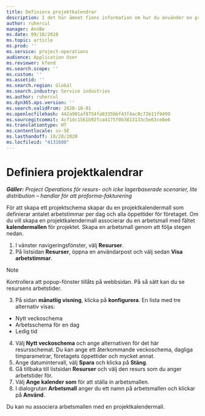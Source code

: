 ```yaml
---
title: Definiera projektkalendrar
description: I det här ämnet finns information om hur du använder en projektkalender för att följa upp projektschemat.
author: ruhercul
manager: AnnBe
ms.date: 09/18/2020
ms.topic: article
ms.prod: ''
ms.service: project-operations
audience: Application User
ms.reviewer: kfend
ms.search.scope: ''
ms.custom: ''
ms.assetid: ''
ms.search.region: Global
ms.search.industry: Service industries
ms.author: ruhercul
ms.dyn365.ops.version: ''
ms.search.validFrom: 2020-10-01
ms.openlocfilehash: 442a901af8754fa0335bbf43f4ac8c73b11f9499
ms.sourcegitcommit: 4cf1dc1561b92fca4175f0b3813133c5e63ce8e6
ms.translationtype: HT
ms.contentlocale: sv-SE
ms.lasthandoff: 10/28/2020
ms.locfileid: "4131680"
---
```

# <a name="define-project-calendars"></a>Definiera projektkalendrar

_**Gäller:** Project Operations för resurs- och icke lagerbaserade scenarier, lite distribution – handlar för att proforma-fakturering_

För att skapa ett projektschema skapar du en projektkalendermall som definierar antalet arbetstimmar per dag och alla öppettider för företaget. Om du vill skapa en projektkalendermall associerar du en arbetsmall med fältet **kalendermallen** för projektet. Skapa en arbetsmall genom att följa stegen nedan.

1. I vänster navigeringsfönster, välj **Resurser**. 
2. På listsidan **Resurser**, öppna en användarpost och välj sedan **Visa arbetstimmar**.

  > [!NOTE]
  > Kontrollera att popup-fönster tillåts på webbsidan. På så sätt kan du se resursens arbetstider.
  
3. På sidan **månatlig visning**, klicka på **konfigurera**. En lista med tre alternativ visas: 

  - Nytt veckoschema
  - Arbetsschema för en dag
  - Ledig tid

4. Välj **Nytt veckoschema** och ange alternativen för det här resursschemat. Du kan ange ett återkommande veckoschema, dagliga timparametrar, företagets öppettider och mycket annat.
5. Ange datumintervall, välj **Spara** och klicka på **Stäng**. 
6. Gå tillbaka till listsidan **Resurser** och välj den resurs som du anger arbetstider för. 
7. Välj **Ange kalender som** för att ställa in arbetsmallen. 
8. I dialogrutan **Arbetsmall** anger du ett namn på arbetsmallen och klickar på **Använd**. 

Du kan nu associera arbetsmallen med en projektkalendermall.
